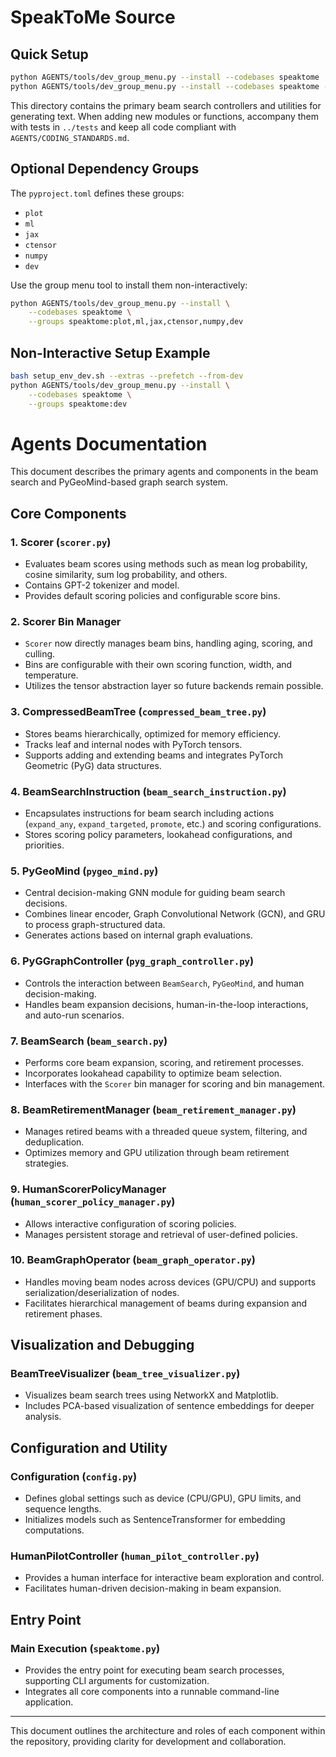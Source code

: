 # SpeakToMe Source

## Quick Setup

```bash
python AGENTS/tools/dev_group_menu.py --install --codebases speaktome
python AGENTS/tools/dev_group_menu.py --install --codebases speaktome --groups speaktome:plot,ml,jax,ctensor,numpy,dev
```

This directory contains the primary beam search controllers and utilities for generating text. When adding new modules or functions, accompany them with tests in `../tests` and keep all code compliant with `AGENTS/CODING_STANDARDS.md`.

## Optional Dependency Groups

The `pyproject.toml` defines these groups:

- `plot`
- `ml`
- `jax`
- `ctensor`
- `numpy`
- `dev`

Use the group menu tool to install them non-interactively:

```bash
python AGENTS/tools/dev_group_menu.py --install \
    --codebases speaktome \
    --groups speaktome:plot,ml,jax,ctensor,numpy,dev
```

## Non-Interactive Setup Example

```bash
bash setup_env_dev.sh --extras --prefetch --from-dev
python AGENTS/tools/dev_group_menu.py --install \
    --codebases speaktome \
    --groups speaktome:dev
```

# Agents Documentation

This document describes the primary agents and components in the beam search and PyGeoMind-based graph search system.

## Core Components

### 1. **Scorer** (`scorer.py`)

* Evaluates beam scores using methods such as mean log probability, cosine similarity, sum log probability, and others.
* Contains GPT-2 tokenizer and model.
* Provides default scoring policies and configurable score bins.

### 2. **Scorer Bin Manager**

* `Scorer` now directly manages beam bins, handling aging, scoring, and culling.
* Bins are configurable with their own scoring function, width, and temperature.
* Utilizes the tensor abstraction layer so future backends remain possible.

### 3. **CompressedBeamTree** (`compressed_beam_tree.py`)

* Stores beams hierarchically, optimized for memory efficiency.
* Tracks leaf and internal nodes with PyTorch tensors.
* Supports adding and extending beams and integrates PyTorch Geometric (PyG) data structures.

### 4. **BeamSearchInstruction** (`beam_search_instruction.py`)

* Encapsulates instructions for beam search including actions (`expand_any`, `expand_targeted`, `promote`, etc.) and scoring configurations.
* Stores scoring policy parameters, lookahead configurations, and priorities.

### 5. **PyGeoMind** (`pygeo_mind.py`)

* Central decision-making GNN module for guiding beam search decisions.
* Combines linear encoder, Graph Convolutional Network (GCN), and GRU to process graph-structured data.
* Generates actions based on internal graph evaluations.

### 6. **PyGGraphController** (`pyg_graph_controller.py`)

* Controls the interaction between `BeamSearch`, `PyGeoMind`, and human decision-making.
* Handles beam expansion decisions, human-in-the-loop interactions, and auto-run scenarios.

### 7. **BeamSearch** (`beam_search.py`)

* Performs core beam expansion, scoring, and retirement processes.
* Incorporates lookahead capability to optimize beam selection.
* Interfaces with the `Scorer` bin manager for scoring and bin management.

### 8. **BeamRetirementManager** (`beam_retirement_manager.py`)

* Manages retired beams with a threaded queue system, filtering, and deduplication.
* Optimizes memory and GPU utilization through beam retirement strategies.

### 9. **HumanScorerPolicyManager** (`human_scorer_policy_manager.py`)

* Allows interactive configuration of scoring policies.
* Manages persistent storage and retrieval of user-defined policies.

### 10. **BeamGraphOperator** (`beam_graph_operator.py`)

* Handles moving beam nodes across devices (GPU/CPU) and supports serialization/deserialization of nodes.
* Facilitates hierarchical management of beams during expansion and retirement phases.

## Visualization and Debugging

### **BeamTreeVisualizer** (`beam_tree_visualizer.py`)

* Visualizes beam search trees using NetworkX and Matplotlib.
* Includes PCA-based visualization of sentence embeddings for deeper analysis.

## Configuration and Utility

### **Configuration** (`config.py`)

* Defines global settings such as device (CPU/GPU), GPU limits, and sequence lengths.
* Initializes models such as SentenceTransformer for embedding computations.

### **HumanPilotController** (`human_pilot_controller.py`)

* Provides a human interface for interactive beam exploration and control.
* Facilitates human-driven decision-making in beam expansion.

## Entry Point

### **Main Execution** (`speaktome.py`)

* Provides the entry point for executing beam search processes, supporting CLI arguments for customization.
* Integrates all core components into a runnable command-line application.

---

This document outlines the architecture and roles of each component within the repository, providing clarity for development and collaboration.
